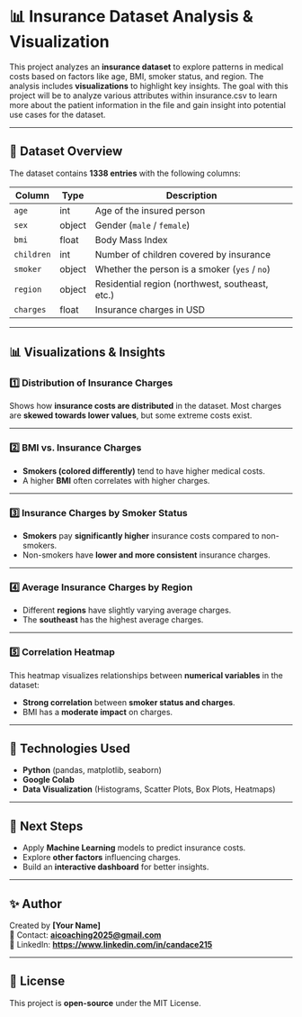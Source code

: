 # 📊 Insurance Dataset Analysis & Visualization

This project analyzes an **insurance dataset** to explore patterns in medical costs based on factors like age, BMI, smoker status, and region. The analysis includes **visualizations** to highlight key insights. The goal with this project will be to analyze various attributes within insurance.csv to learn more about the patient information in the file and gain insight into potential use cases for the dataset.

---

## 📂 Dataset Overview
The dataset contains **1338 entries** with the following columns:

| Column    | Type   | Description |
|-----------|--------|-------------|
| `age`     | int    | Age of the insured person |
| `sex`     | object | Gender (`male` / `female`) |
| `bmi`     | float  | Body Mass Index |
| `children` | int   | Number of children covered by insurance |
| `smoker`  | object | Whether the person is a smoker (`yes` / `no`) |
| `region`  | object | Residential region (northwest, southeast, etc.) |
| `charges` | float  | Insurance charges in USD |

---

## 📊 Visualizations & Insights

### **1️⃣ Distribution of Insurance Charges**
Shows how **insurance costs are distributed** in the dataset. Most charges are **skewed towards lower values**, but some extreme costs exist.


---

### **2️⃣ BMI vs. Insurance Charges**
- **Smokers (colored differently)** tend to have higher medical costs.
- A higher **BMI** often correlates with higher charges.


---

### **3️⃣ Insurance Charges by Smoker Status**
- **Smokers** pay **significantly higher** insurance costs compared to non-smokers.
- Non-smokers have **lower and more consistent** insurance charges.


---

### **4️⃣ Average Insurance Charges by Region**
- Different **regions** have slightly varying average charges.
- The **southeast** has the highest average charges.


---

### **5️⃣ Correlation Heatmap**
This heatmap visualizes relationships between **numerical variables** in the dataset:
- **Strong correlation** between **smoker status and charges**.
- BMI has a **moderate impact** on charges.

---

## 🚀 Technologies Used
- **Python** (pandas, matplotlib, seaborn)
- **Google Colab**
- **Data Visualization** (Histograms, Scatter Plots, Box Plots, Heatmaps)

---

## 📌 Next Steps
- Apply **Machine Learning** models to predict insurance costs.
- Explore **other factors** influencing charges.
- Build an **interactive dashboard** for better insights.

---

## ✨ Author
Created by **[Your Name]**  
📧 Contact: **aicoaching2025@gmail.com**  
🔗 LinkedIn: **https://www.linkedin.com/in/candace215**

---

## 📜 License
This project is **open-source** under the MIT License.


